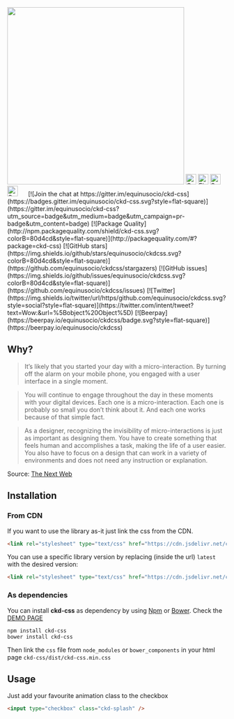 <img width="406px" src="https://cloud.githubusercontent.com/assets/10454741/18340843/8a8b0e18-75a7-11e6-99f2-e8f805070c33.jpg">

<img width="24px" alt="Google Chrome" src="https://cdn.rawgit.com/alrra/browser-logos/master/chrome/chrome_48x48.png">
<img width="24px" alt="Firefox" src="https://cdn.rawgit.com/alrra/browser-logos/master/firefox/firefox_48x48.png">
<img width="24px" alt="Safari" src="https://cdn.rawgit.com/alrra/browser-logos/master/safari/safari_48x48.png">
<img width="24px" alt="Safari" src="https://cdn.rawgit.com/alrra/browser-logos/master/edge/edge_48x48.png" title="💩">&nbsp;&nbsp;&nbsp;&nbsp;&nbsp;
[![Join the chat at https://gitter.im/equinusocio/ckd-css](https://badges.gitter.im/equinusocio/ckd-css.svg?style=flat-square)](https://gitter.im/equinusocio/ckd-css?utm_source=badge&utm_medium=badge&utm_campaign=pr-badge&utm_content=badge)
[![Package Quality](http://npm.packagequality.com/shield/ckd-css.svg?colorB=80d4cd&style=flat-square)](http://packagequality.com/#?package=ckd-css)
[![GitHub stars](https://img.shields.io/github/stars/equinusocio/ckdcss.svg?colorB=80d4cd&style=flat-square)](https://github.com/equinusocio/ckdcss/stargazers)
[![GitHub issues](https://img.shields.io/github/issues/equinusocio/ckdcss.svg?colorB=80d4cd&style=flat-square)](https://github.com/equinusocio/ckdcss/issues)
[![Twitter](https://img.shields.io/twitter/url/https/github.com/equinusocio/ckdcss.svg?style=social?style=flat-square)](https://twitter.com/intent/tweet?text=Wow:&url=%5Bobject%20Object%5D)
[![Beerpay](https://beerpay.io/equinusocio/ckdcss/badge.svg?style=flat-square)](https://beerpay.io/equinusocio/ckdcss)


## Why?

> It’s likely that you started your day with a micro-interaction. By turning off the alarm on your mobile phone, you engaged with a user interface in a single moment.

> You will continue to engage throughout the day in these moments with your digital devices. Each one is a micro-interaction. Each one is probably so small you don’t think about it. And each one works because of that simple fact.

> As a designer, recognizing the invisibility of micro-interactions is just as important as designing them. You have to create something that feels human and accomplishes a task, making the life of a user easier. You also have to focus on a design that can work in a variety of environments and does not need any instruction or explanation.


Source: [The Next Web](http://thenextweb.com/dd/2015/08/17/why-micro-interactions-are-the-secret-to-great-design/)

## Installation

### From CDN

If you want to use the library as-it just link the css from the CDN.

```html
<link rel="stylesheet" type="text/css" href="https://cdn.jsdelivr.net/ckd-css/latest/ckd-css.min.css">
```

You can use a specific library version by replacing (inside the url) `latest` with the desired version:

```html
<link rel="stylesheet" type="text/css" href="https://cdn.jsdelivr.net/ckd-css/1.2.0/ckd-css.min.css">
```

### As dependencies
You can install **ckd-css** as dependency by using [Npm](https://www.npmjs.com/package/ckd-css) or [Bower](https://bower.io). Check the [DEMO PAGE](http://equinusocio.github.io/ckdcss )

```
npm install ckd-css
bower install ckd-css
```

Then link the `css` file from `node_modules` or `bower_components` in your html page `ckd-css/dist/ckd-css.min.css`


## Usage

Just add your favourite animation class to the checkbox
```html
<input type="checkbox" class="ckd-splash" />
```

